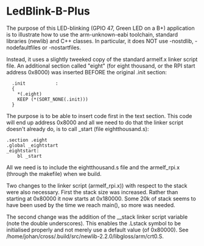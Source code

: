 # LedBlink-B-Plus

The purpose of this LED-blinking (GPIO 47, Green LED on a B+) application is to illustrate
how to use the arm-unknown-eabi toolchain, standard libraries (newlib) and C++ classes.
In particular, it does NOT use -nostdlib, -nodefaultfiles or -nostartfiles.

Instead, it uses a slightly tweeked copy of the standard armelf.x linker script file. An
additional section called "eight" (for eight thousand, or the RPI start address 0x8000)
was inserted BEFORE the original .init section:

      .init           :
      {
        *(.eight)
        KEEP (*(SORT_NONE(.init)))
      }
    
The purpose is to be able to insert code first in the text section. This code will end up
address 0x8000 and all we need to do that the linker script doesn't already do, is to call
_start (file eightthousand.s):

    .section .eight
    .global _eightstart
    _eightstart:
    	bl _start

All we need is to include the eightthousand.s file and the armelf_rpi.x (through
the makefile) when we build.

Two changes to the linker script (armelf_rpi.x)) with respect to the stack were
also necessary. First the stack size was increased. Rather than starting at
0x80000 it now starts at 0x180000. Some 20k of stack seems to have been used by
the time we reach main(), so more was needed.

The second change was the addition of the \_\_stack linker script variable (note the double
underscores). This enables the .Lstack symbol to be initialised properly and not merely use a
default value (of 0x80000). See /home/johan/cross/.build/src/newlib-2.2.0/libgloss/arm/crt0.S.

